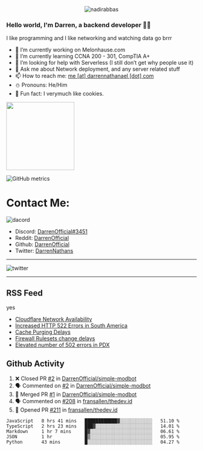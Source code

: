 <p align="center"> <img src="https://komarev.com/ghpvc/?username=DarrenOfficial&label=Profile%20views&color=0e75b6&style=flat" alt="nadirabbas" /> </p>

### Hello world, I'm Darren, a backend developer 👨‍💻
I like programming and I like networking and watching data go brrr



- 🔭 I’m currently working on Melonhause.com 
- 🌴 I’m currently learning CCNA 200 - 301, CompTIA A+ 
- 🤔 I’m looking for help with Serverless (I still don’t get why people use it) 
- 💬 Ask me about Network deployment, and any server related stuff 
- 📫 How to reach me: [me [at] darrennathanael [dot] com](mailto:me@darrennathanael.com) 
- ⛄️ Pronouns: He/Him 
- 🍪 Fun fact: I verymuch like cookies. 



<img float="center" height="180em" src="https://github-readme-stats.vercel.app/api?hide_border=true&username=DarrenOfficial&show_icons=true&count_private=true&bg_color=00000000&title_color=7F7F7F&icon_color=7F7F7F&text_color=7F7F7F" />


![GitHub metrics](https://metrics.lecoq.io/DarrenOfficial)  


# Contact Me:

![dacord](https://discord.c99.nl/widget/theme-1/508296903960821771.png)

- Discord: [DarrenOfficial#3451](https://discord.com/users/508296903960821771)
- Reddit: [DarrenOfficial](https://reddit.com/u/DarrenOfficiallol)
- Github: [DarrenOfficial](https://github.com/DarrenOfficial)
- Twitter: [DarrenNathans](https://twitter.com/DarrenNathans)


---

<img alt="twitter" src="https://github-readme-twitter.gazf.vercel.app/api?id=DarrenNathans&layout=wide" />


---

## RSS Feed
yes
<!-- BLOG-POST-LIST:START -->
- [Cloudflare Network Availability](https://www.cloudflarestatus.com/incidents/lk152dhjcb3v)
- [Increased HTTP 522 Errors in South America](https://www.cloudflarestatus.com/incidents/b09fvs6kq6d6)
- [Cache Purging Delays](https://www.cloudflarestatus.com/incidents/xjy1mdc1qp6y)
- [Firewall Rulesets change delays](https://www.cloudflarestatus.com/incidents/5pt53v24dj19)
- [Elevated number of 502 errors in PDX](https://www.cloudflarestatus.com/incidents/kdlyny7s9sjw)
<!-- BLOG-POST-LIST:END -->


## Github Activity
<!--START_SECTION:activity-->
1. ❌ Closed PR [#2](https://github.com/DarrenOfficial/simple-modbot/pull/2) in [DarrenOfficial/simple-modbot](https://github.com/DarrenOfficial/simple-modbot)
2. 🗣 Commented on [#2](https://github.com/DarrenOfficial/simple-modbot/issues/2) in [DarrenOfficial/simple-modbot](https://github.com/DarrenOfficial/simple-modbot)
3. 🎉 Merged PR [#1](https://github.com/DarrenOfficial/simple-modbot/pull/1) in [DarrenOfficial/simple-modbot](https://github.com/DarrenOfficial/simple-modbot)
4. 🗣 Commented on [#208](https://github.com/fransallen/thedev.id/issues/208) in [fransallen/thedev.id](https://github.com/fransallen/thedev.id)
5. 💪 Opened PR [#211](https://github.com/fransallen/thedev.id/pull/211) in [fransallen/thedev.id](https://github.com/fransallen/thedev.id)
<!--END_SECTION:activity-->


<!--START_SECTION:waka-->
```text
JavaScript   8 hrs 41 mins   ████████████▓░░░░░░░░░░░░   51.10 % 
TypeScript   2 hrs 23 mins   ███▓░░░░░░░░░░░░░░░░░░░░░   14.01 % 
Markdown     1 hr 7 mins     █▓░░░░░░░░░░░░░░░░░░░░░░░   06.61 % 
JSON         1 hr            █▒░░░░░░░░░░░░░░░░░░░░░░░   05.95 % 
Python       43 mins         █░░░░░░░░░░░░░░░░░░░░░░░░   04.27 % 
```
<!--END_SECTION:waka-->
